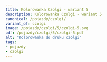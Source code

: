 ```yaml
---
title: Kolorowanka Czolgi - wariant 5
description: Kolorowanka Czolgi - wariant 5
canonical: /pojazdy/czolgi/
variant_of: czolgi
image: /pojazdy/czolgi/5/czolgi-5.svg
pdf: /pojazdy/czolgi/5/czolgi-5.pdf
alt: "Kolorowanka do druku czolgi"
tags:
- pojazdy
- czolgi
---
```

